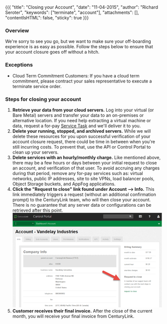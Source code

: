 {{{
  "title": "Closing your Account",
  "date": "11-04-2015",
  "author": "Richard Seroter",
  "keywords": ["terminate", "account"],
  "attachments": [],
  "contentIsHTML": false,
  "sticky": true
}}}

### Overview

We're sorry to see you go, but we want to make sure your off-boarding experience is as easy as possible. Follow the steps below to ensure that your account closure goes off without a hitch.

### Exceptions

* Cloud Term Commitment Customers: If you have a cloud term commitment, please contract your sales representative to execute a terminate service order.

### Steps for closing your account

1. __Retrieve your data from your cloud servers.__ Log into your virtual (or Bare Metal) servers and transfer your data to an on-premises or alternative location. If you need help extracting a virtual machine or data, request a for-pay [Service Task](https://www.ctl.io/service-tasks/) and we'll deliver it to you.
2. __Delete your running, stopped, and archived servers.__ While we will delete these resources for you upon successful verification of your account closure request, there could be time in between when you're still incurring costs. To prevent that, use the API or Control Portal to clean up your servers.
3. __Delete services with an hourly/monthly charge.__ Like mentioned above, there may be a few hours or days between your initial request to close an account, and verification of that user. To avoid accruing any charges during that period, remove any for-pay services such as: virtual networks, public IP addresses, site to site VPNs, load balancer pools, Object Storage buckets, and AppFog applications.
4. __Click the "Request to close" link found under Account --> Info.__ This link immediately triggers a request (without an additional confirmation prompt) to the CenturyLink team, who will then close your account.  There is no guarantee that any server data or configurations can be retrieved after this point.
![Close account](../images/2015-11-03_closeaccount01.png)  
5. __Customer receives their final invoice.__ After the close of the current month, you will receive your final invoice from CenturyLink.
